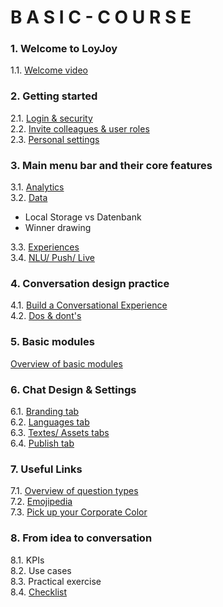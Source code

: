 # B A S I C - C O U R S E

### 1. Welcome to LoyJoy

1.1. [Welcome video](welcome/welcome_to_loyjoy.md) <br>

### 2. Getting started

2.1.  [Login & security](start/login/login.md) <br>
2.2.  [Invite colleagues & user roles](start/roles/roles.md) <br>
2.3.  [Personal settings](start/personal_settings/personal_settings.md) <br>

### 3. Main menu bar and their core features

3.1.  [Analytics](menu/analytics/analytics.md) <br>
3.2.  [Data](menu/data/data.md) <br>
+ Local Storage vs Datenbank
+ Winner drawing <br>

3.3.  [Experiences](/menu/experiences/experiences.md) <br>
3.4.  [NLU/ Push/ Live](menu/nlu_push_live/nlu_push_live.md) <br>

### 4. Conversation design practice  

4.1.  [Build a Conversational Experience](conversation/build/build_a_conversational_experience.md) <br>
4.2.  [Dos & dont's](conversation/do/dos_and_donts.md) <br>

### 5. Basic modules

   [Overview of basic modules](modules/basic_modules.md) 

### 6. Chat Design & Settings
6.1.  [Branding tab](design/branding/branding.md)<br>
6.2.  [Languages tab](design/language/language.md)<br>
6.3.  [Textes/ Assets tabs](design/text/text_and_assets.md)<br>
6.4.  [Publish tab](design/publish/publish.md)<br>

### 7. Useful Links
7.1.  [Overview of question types](help/processes/process/subprocesses/data_collection.md)<br>
7.2.  [Emojipedia](https://emojipedia.org/) <br>
7.3.  [Pick up your Corporate Color](https://imagecolorpicker.com/) <br>

### 8. From idea to conversation
8.1.  KPIs <br>
8.2.  Use cases <br>
8.3.  Practical exercise <br>
8.4.  [Checklist](idea/new_checklist.md) <br>
